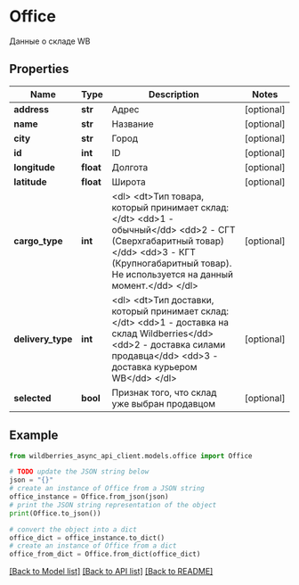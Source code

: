 # Office

Данные о складе WB

## Properties

Name | Type | Description | Notes
------------ | ------------- | ------------- | -------------
**address** | **str** | Адрес | [optional] 
**name** | **str** | Название | [optional] 
**city** | **str** | Город | [optional] 
**id** | **int** | ID | [optional] 
**longitude** | **float** | Долгота | [optional] 
**latitude** | **float** | Широта | [optional] 
**cargo_type** | **int** | &lt;dl&gt; &lt;dt&gt;Тип товара, который принимает склад:&lt;/dt&gt; &lt;dd&gt;1 - обычный&lt;/dd&gt; &lt;dd&gt;2 - СГТ (Сверхгабаритный товар)&lt;/dd&gt; &lt;dd&gt;3 - КГТ (Крупногабаритный товар). Не используется на данный момент.&lt;/dd&gt; &lt;/dl&gt;  | [optional] 
**delivery_type** | **int** | &lt;dl&gt; &lt;dt&gt;Тип доставки, который принимает склад:&lt;/dt&gt; &lt;dd&gt;1 - доставка на склад Wildberries&lt;/dd&gt; &lt;dd&gt;2 - доставка силами продавца&lt;/dd&gt; &lt;dd&gt;3 - доставка курьером WB&lt;/dd&gt; &lt;/dl&gt;  | [optional] 
**selected** | **bool** | Признак того, что склад уже выбран продавцом | [optional] 

## Example

```python
from wildberries_async_api_client.models.office import Office

# TODO update the JSON string below
json = "{}"
# create an instance of Office from a JSON string
office_instance = Office.from_json(json)
# print the JSON string representation of the object
print(Office.to_json())

# convert the object into a dict
office_dict = office_instance.to_dict()
# create an instance of Office from a dict
office_from_dict = Office.from_dict(office_dict)
```
[[Back to Model list]](../README.md#documentation-for-models) [[Back to API list]](../README.md#documentation-for-api-endpoints) [[Back to README]](../README.md)


